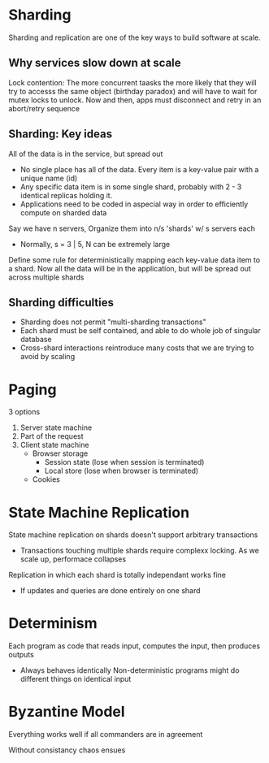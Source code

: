 Sharding 
========

Sharding and replication are one of the key ways to build software at scale. 

##  Why services slow down at scale
Lock contention: The more concurrent taasks the more likely that they will try to accesss the same object (birthday paradox) and will have to wait for mutex locks to unlock. Now and then, apps must disconnect and retry in an abort/retry sequence

## Sharding: Key ideas
All of the data is in the service, but spread out
* No single place has all of the data. Every item is a key-value pair with a unique name (id)
* Any specific data item is in some single shard, probably with 2 - 3 identical replicas holding it. 
* Applications need to be coded in  aspecial way in order to efficiently compute on sharded data

Say we have n servers, Organize them into n/s 'shards' w/ s servers each
* Normally, s = 3 | 5, N can be extremely large

Define some rule for deterministically mapping each key-value data item to a shard. Now all the data will be in the application, but will be spread out across multiple shards

## Sharding difficulties
* Sharding does not permit "multi-sharding transactions"
* Each shard must be self contained, and able to do whole job of singular database
* Cross-shard interactions reintroduce many costs that we are trying to avoid by scaling

Paging
====
3 options
1. Server state machine
1. Part of the request
1. Client state machine
   * Browser storage
     * Session state (lose when session is terminated)
     * Local store (lose when browser is terminated)
   * Cookies

State Machine Replication
====
State machine replication on shards doesn't support arbitrary transactions
* Transactions touching multiple shards require complexx locking. As we scale up, performace collapses

Replication in which each shard is totally independant works fine
* If updates and queries are done entirely on one shard

Determinism
========

Each program as code that reads input, computes the input, then produces outputs
* Always behaves identically
Non-deterministic programs might do different things on identical input

Byzantine Model
======

Everything works well if all commanders are in agreement

Without consistancy chaos ensues